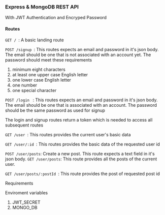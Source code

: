 ### Express & MongoDB REST API

With JWT Authentication and Encryped Password

#### Routes
```GET / ```: A basic landing route

```POST /signup ```: This routes expects an email and password in it's json body. The email should be one that is not associated with an account yet. The password should meet these requirements
1. minimum eight characters
2.  at least one upper case English letter
3. one lower case English letter
4.  one number
5.  one special character

```POST /login ``` : This routes expects an email and password in it's json body. The email should be one that is associated with an account. The password should be the same password as used for signup

The login and signup routes return a token which is needed to access all subsequent routes

```GET /user ```: This routes provides the current user's basic data

```GET /user/:id ```: This routes provides the basic data of the requested user id

```POST /user/posts```: Create a new post. This route expects a text field in it's json body. 
```GET /user/posts```: This route provides all the posts of the current user.

```GET /user/posts/:postId ```: This route provides the post of requested post id

Requirements

Enviroment variables
1. JWT_SECRET
2. MONGO_DB